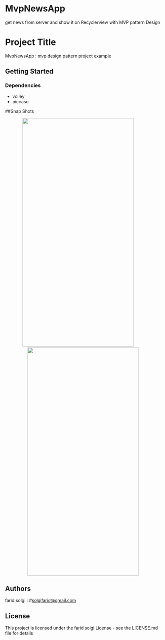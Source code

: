 # MvpNewsApp
get news from server and show it on Recyclerview  with MVP pattern Design
# Project Title
MvpNewsApp : mvp design pattern project example


## Getting Started

### Dependencies

* volley
* piccaso

##Snap Shots
<p align="center">
<img src="https://github.com/faridsolgi/MvpNewsApp/blob/master/img/Screenshot_20210722_020313.png" width="360" height="740" />
 &nbsp; &nbsp; &nbsp; &nbsp;
<img src="https://github.com/faridsolgi/MvpNewsApp/blob/master/img/Screenshot_20210722_020323.png" width="360" height="740" />
</p>
  

## Authors
farid solgi : #solgifarid@gmail.com

## License

This project is licensed under the farid solgi License - see the LICENSE.md file for details
